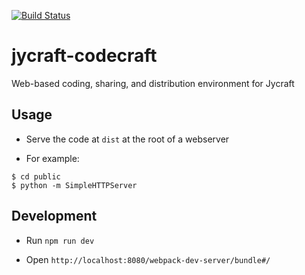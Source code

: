 [![Build Status](https://travis-ci.org/Jycraft/jycraft-editor.svg?branch=master)](https://travis-ci.org/Jycraft/jycraft-editor)

# jycraft-codecraft
Web-based coding, sharing, and distribution environment for Jycraft

## Usage

- Serve the code at ``dist`` at the root of a webserver

- For example:

```
$ cd public
$ python -m SimpleHTTPServer
```

## Development

- Run ``npm run dev``

- Open ``http://localhost:8080/webpack-dev-server/bundle#/``
